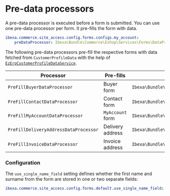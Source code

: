 # Pre-data processors

A pre-data processor is executed before a form is submitted. You can use one pre-data processor per form.
It pre-fills the form with data.

``` yaml
ibexa.commerce.site_access.config.forms.configs.my_account:
    preDataProcessor: Ibexa\Bundle\Commerce\Eshop\Services\Forms\DataProcessor\PreFillMyAccountDataProcessor
```

The following pre-data processors pre-fill the respective forms with data fetched from `CustomerProfileData`
with the help of [`EzErpCustomerProfileDataService`](../../customers/customer_api/customer_profile_data.md).

|Processor|Pre-fills|Service ID|
|---|---|---|
|`PreFillBuyerDataProcessor`|Buyer form|`Ibexa\Bundle\Commerce\Eshop\Services\Forms\DataProcessor\PreFillBuyerDataProcessor`|
|`PreFillContactDataProcessor`|Contact form|`Ibexa\Bundle\Commerce\Eshop\Services\Forms\DataProcessor\PreFillContactDataProcessor`|
|`PreFillMyAccountDataProcessor`|`MyAccount` form|`Ibexa\Bundle\Commerce\Eshop\Services\Forms\DataProcessor\PreFillMyAccountDataProcessor`|
|`PreFillDeliveryAddressDataProcessor`|Delivery address|`Ibexa\Bundle\Commerce\Eshop\Services\Forms\DataProcessor\PreFillDeliveryAddressDataProcessor`|
|`PreFillInvoiceDataProcessor`|Invoice address|`Ibexa\Bundle\Commerce\Eshop\Services\Forms\DataProcessor\PreFillInvoiceDataProcessor`|

### Configuration

The `use_single_name_field` setting defines whether the first name and surname from the form are stored in one or two separate fields:

``` yaml
ibexa.commerce.site_access.config.forms.default.use_single_name_field: true/false
```
